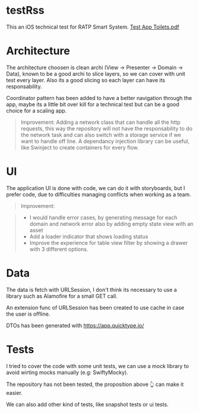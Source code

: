 # testRss

This an iOS technical test for RATP Smart System. [Test App Toilets.pdf](https://github.com/redamimouni/testRss/files/9182021/Test.App.Toilets.pdf)


# Architecture

The architecture choosen is clean archi (View -> Presenter -> Domain -> Data), known to be a good archi to slice layers, so we can cover with unit test every layer. Also its a good slicing so each layer can have its responsability.

Coordinator pattern has been added to have a better navigation through the app, maybe its a little bit over kill for a technical test but can be a good choice for a scaling app.

> Improvement:
> Adding a network class that can handle all the http requests, this way the repository will not have the responsability to do the network task and can also switch with a storage service if we want to handle off line.
> A dependancy injection library can be useful, like Swinject to create containers for every flow.

# UI

The application UI is done with code, we can do it with storyboards, but I prefer code, due to difficulties managing conflicts when working as a team.

> Improvement:

>- I would handle error cases, by generating message for each domain and network error also by adding empty state view with an asset
>- Add a loader indicator that shows loading status
>- Improve the experience for table view filter by showing a drawer with 3 different options.

# Data

The data is fetch with URLSession, I don't think its necessary to use a library such as Alamofire for a small GET call.

An extension func of URLSession has been created to use cache in case the user is offline.

DTOs has been generated with https://app.quicktype.io/

# Tests

I tried to cover the code with some unit tests, we can use a mock library to avoid wirting mocks manually (e.g: SwiftyMocky).

The repository has not been tested, the proposition above 👆 can make it easier.

We can also add other kind of tests, like snapshot tests or ui tests.

